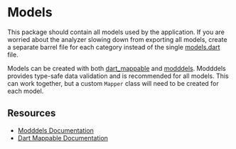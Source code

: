 
# Models

This package should contain all models used by the application. If you are worried about
the analyzer slowing down from exporting all models, create a separate barrel file
for each category instead of the single [models.dart](./lib/models.dart) file.

Models can be created with both [dart_mappable](https://pub.dev/packages/dart_mappable)
and [modddels](https://pub.dev/packages/modddels). Modddels provides type-safe data
validation and is recommended for all models. This can work together, but a custom
`Mapper` class will need to be created for each model.

## Resources

- [Modddels Documentation](https://docs.modddels.dev/)
- [Dart Mappable Documentation](https://pub.dev/documentation/dart_mappable/latest/topics/Introduction-topic.html)
